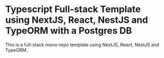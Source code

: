 # Typescript Full-stack Template using NextJS, React, NestJS and TypeORM with a Postgres DB

This is a full-stack mono-repo template using NextJS, React, NestJS and TypeORM.
